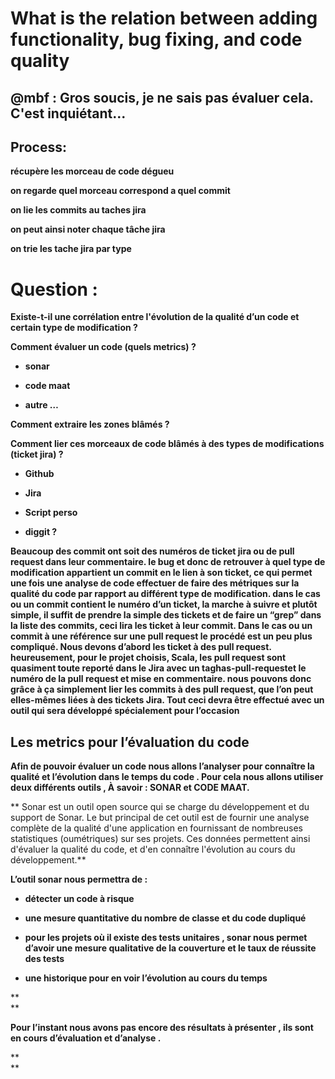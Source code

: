 # What is the relation between adding functionality, bug fixing, and code quality

## **@mbf : Gros soucis, je ne sais pas évaluer cela. C'est inquiétant...**

## **Process:**

**récupère les morceau de code dégueu**

**on regarde quel morceau correspond a quel commit**

**on lie les commits au taches jira**

**on peut ainsi noter chaque tâche jira**

**on trie les tache jira par type**

# **Question :**

**Existe-t-il une corrélation entre l'évolution de la qualité d’un code et certain type de modification ?**

**Comment évaluer un code \(quels metrics\) ?**

* **sonar**

* **code maat**

* **autre …**

**Comment extraire les zones blâmés ?**

**Comment lier ces morceaux de code blâmés à des types de modifications \(ticket jira\) ?**

* **Github**

* **Jira**

* **Script perso**

* **diggit ?**

**Beaucoup des commit ont soit des numéros de ticket jira ou de pull request dans leur commentaire. le bug et donc de retrouver à quel type de modification appartient un commit en le lien à son ticket, ce qui permet une fois une analyse de code effectuer de faire des métriques sur la qualité du code par rapport au différent type de modification. dans le cas ou un commit contient le numéro d’un ticket, la marche à suivre et plutôt simple, il suffit de prendre la simple des tickets et de faire un “grep” dans la liste des commits, ceci lira les ticket à leur commit. Dans le cas ou un commit à une référence sur une pull request le procédé est un peu plus compliqué. Nous devons d’abord les ticket à des pull request. heureusement, pour le projet choisis, Scala, les pull request sont quasiment toute reporté dans le Jira avec un taghas-pull-requestet le numéro de la pull request et mise en commentaire. nous pouvons donc grâce à ça simplement lier les commits à des pull request, que l’on peut elles-mêmes liées à des tickets Jira. Tout ceci devra être effectué avec un outil qui sera développé spécialement pour l’occasion**

## **Les metrics pour l’évaluation du code**

**Afin de pouvoir évaluer un code nous allons l’analyser pour connaître la qualité et l’évolution dans le temps du code . Pour cela nous allons utiliser deux différents outils , À savoir : SONAR et CODE MAAT.**

**    Sonar est un outil open source qui se charge du développement et du support de Sonar. Le but principal de cet outil est de fournir une analyse complète de la qualité d'une application en fournissant de nombreuses statistiques \(oumétriques\) sur ses projets. Ces données permettent ainsi d'évaluer la qualité du code, et d'en connaître l'évolution au cours du développement.**

**L’outil sonar nous permettra de :**

* **détecter un code à risque**

* **une mesure quantitative du nombre de classe et du code dupliqué**

* **pour les projets où il existe des tests unitaires , sonar nous permet d’avoir une mesure qualitative de la couverture et le taux de réussite des tests**

* **une historique pour en voir l’évolution au cours du temps**

**        
**

**Pour l’instant nous avons pas encore des résultats à présenter , ils sont en cours d’évaluation et d’analyse .**

**        
**


